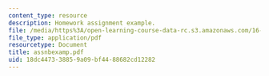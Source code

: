 ```yaml
---
content_type: resource
description: Homework assignment example.
file: /media/https%3A/open-learning-course-data-rc.s3.amazonaws.com/16-810-engineering-design-and-rapid-prototyping-january-iap-2007/18dc447338859a09bf4488682cd12282_assnbexamp.pdf
file_type: application/pdf
resourcetype: Document
title: assnbexamp.pdf
uid: 18dc4473-3885-9a09-bf44-88682cd12282
---
```

